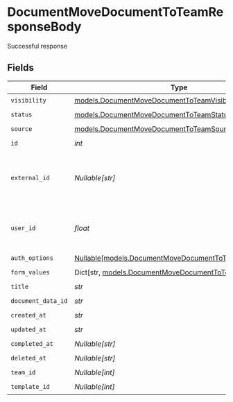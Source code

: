 # DocumentMoveDocumentToTeamResponseBody

Successful response


## Fields

| Field                                                                                                        | Type                                                                                                         | Required                                                                                                     | Description                                                                                                  |
| ------------------------------------------------------------------------------------------------------------ | ------------------------------------------------------------------------------------------------------------ | ------------------------------------------------------------------------------------------------------------ | ------------------------------------------------------------------------------------------------------------ |
| `visibility`                                                                                                 | [models.DocumentMoveDocumentToTeamVisibility](../models/documentmovedocumenttoteamvisibility.md)             | :heavy_check_mark:                                                                                           | N/A                                                                                                          |
| `status`                                                                                                     | [models.DocumentMoveDocumentToTeamStatus](../models/documentmovedocumenttoteamstatus.md)                     | :heavy_check_mark:                                                                                           | N/A                                                                                                          |
| `source`                                                                                                     | [models.DocumentMoveDocumentToTeamSource](../models/documentmovedocumenttoteamsource.md)                     | :heavy_check_mark:                                                                                           | N/A                                                                                                          |
| `id`                                                                                                         | *int*                                                                                                        | :heavy_check_mark:                                                                                           | N/A                                                                                                          |
| `external_id`                                                                                                | *Nullable[str]*                                                                                              | :heavy_check_mark:                                                                                           | A custom external ID you can use to identify the document.                                                   |
| `user_id`                                                                                                    | *float*                                                                                                      | :heavy_check_mark:                                                                                           | The ID of the user that created this document.                                                               |
| `auth_options`                                                                                               | [Nullable[models.DocumentMoveDocumentToTeamAuthOptions]](../models/documentmovedocumenttoteamauthoptions.md) | :heavy_check_mark:                                                                                           | N/A                                                                                                          |
| `form_values`                                                                                                | Dict[str, [models.DocumentMoveDocumentToTeamFormValues](../models/documentmovedocumenttoteamformvalues.md)]  | :heavy_check_mark:                                                                                           | N/A                                                                                                          |
| `title`                                                                                                      | *str*                                                                                                        | :heavy_check_mark:                                                                                           | N/A                                                                                                          |
| `document_data_id`                                                                                           | *str*                                                                                                        | :heavy_check_mark:                                                                                           | N/A                                                                                                          |
| `created_at`                                                                                                 | *str*                                                                                                        | :heavy_check_mark:                                                                                           | N/A                                                                                                          |
| `updated_at`                                                                                                 | *str*                                                                                                        | :heavy_check_mark:                                                                                           | N/A                                                                                                          |
| `completed_at`                                                                                               | *Nullable[str]*                                                                                              | :heavy_check_mark:                                                                                           | N/A                                                                                                          |
| `deleted_at`                                                                                                 | *Nullable[str]*                                                                                              | :heavy_check_mark:                                                                                           | N/A                                                                                                          |
| `team_id`                                                                                                    | *Nullable[int]*                                                                                              | :heavy_check_mark:                                                                                           | N/A                                                                                                          |
| `template_id`                                                                                                | *Nullable[int]*                                                                                              | :heavy_check_mark:                                                                                           | N/A                                                                                                          |